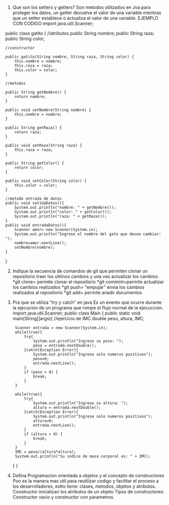 1. Que son los setters y getters?
   Son metodos utilizados en Jva para proteger los datos, un getter devuelve el valor de una variable mientras
   que un setter establece o actualiza el valor de una variable.
   EJEMPLO CON CODIGO
   import java.util.Scanner;

public class gatito {
    //atributos
    public String nombre;
    public String raza;
    public String color;

    //constructor

    public gatito(String nombre, String raza, String color) {
        this.nombre = nombre;
        this.raza = raza;
        this.color = color;
    }

    //metodos

    public String getNombre() {
        return nombre;
    }

    public void setNombre(String nombre) {
        this.nombre = nombre;
    }

    public String getRaza() {
        return raza;
    }

    public void setRaza(String raza) {
        this.raza = raza;
    }

    public String getColor() {
        return color;
    }

    public void setColor(String color) {
        this.color = color;
    }

    //metodo entrada de datos
    public void salidaDatos(){
        System.out.println("nombre: " + getNombre());
        System.out.println("color: " + getColor());
        System.out.println("raza: " + getRaza());
    }
    public void entradaDatos(){
        Scanner amor= new Scanner(System.in);
        System.out.println("Ingrese el nombre del gato que desea cambiar: ");
        nombre=amor.nextLine();
        setNombre(nombre);
    }
}

   
2. Indique la secuencia de comandos de git que permiten clonar un repositorio traer los ultimos cambios
   y una ves actualizar los cambios.
   *git clone= permite clonar el repositorio
   *git commint=permite actualizar los cambios realizados
   *git push= "empujar" envia los cambios realizados al repositorio
   *git add= permite anadir documentos

3. Pra que se utiliza "try y catch" en java
   Es un evento que ocurre durante la ejecucion de un programa que rompe el flujo normal de la ejecuccion.
   import java.util.Scanner;
public class Main {
    public static void main(String[]args){
        //ejercicio de IMC
        double peso, altura, IMC;

        Scanner entrada = new Scanner(System.in);
        while(true){
            try{
                System.out.println("Ingrese su peso: ");
                peso = entrada.nextDouble();
            }catch(Exception Error){
                System.out.println("Ingrese solo numeros positivos");
                peso=0;
                entrada.nextLine();
            }
            if (peso > 0) {
                break;
            }
        }

        while(true){
            try{
                System.out.println("Ingrese su altura: ");
                altura = entrada.nextDouble();
            }catch(Exception Error){
                System.out.println("Ingrese solo numeros positivos");
                altura=0;
                entrada.nextLine();
            }
            if (altura > 0) {
                break;
            }
        }
        IMC = peso/(altura*altura);
        System.out.println("Su indice de masa corporal es: " + IMC);
    }
}

4. Defina Programacion orientada a objetos y el concepto de constructores
Poo es la manera mas util para reutilizar codigo y facilitar el proceso a los desarrolladores, estto tiene:
clases, metodos, objetos y atributos.
Constructor inicializan los atributos de un objeto
Tipos de constructores: Constructor vacio y constructor con parametros.
